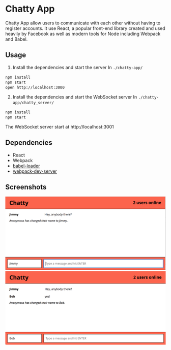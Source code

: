Chatty App
=====================

Chatty App allow users to communicate with each other without having to register accounts. It use React, a popular front-end library created and used heavily by Facebook as well as modern tools for Node including Webpack and Babel.

## Usage

1. Install the dependencies and start the server 
    In `./chatty-app/`

```
npm install
npm start
open http://localhost:3000
```
2. Install the dependencies and start the WebSocket server
    In `./chatty-app/chatty_server/`
```
npm install
npm start
```
The WebSocket server start at http://localhost:3001

## Dependencies

* React
* Webpack
* [babel-loader](https://github.com/babel/babel-loader)
* [webpack-dev-server](https://github.com/webpack/webpack-dev-server)

## Screenshots

!["Screenshot of chatty messages"](https://github.com/JimmyLin39/chatty-app/blob/master/docs/Screen-Shot-1.png?raw=true)
!["Screenshot of chatty messages"](https://github.com/JimmyLin39/chatty-app/blob/master/docs/Screen-Shot-2.png?raw=true)